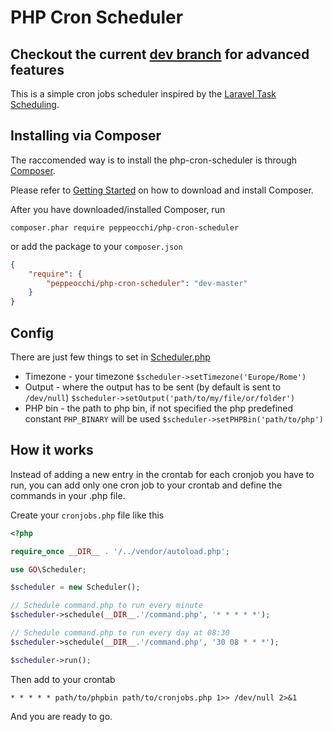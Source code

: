 PHP Cron Scheduler
==

## Checkout the current [dev branch](https://github.com/peppeocchi/php-cron-scheduler/tree/dev) for advanced features

This is a simple cron jobs scheduler inspired by the [Laravel Task Scheduling](http://laravel.com/docs/5.1/scheduling).

## Installing via Composer
The raccomended way is to install the php-cron-scheduler is through [Composer](https://getcomposer.org/).

Please refer to [Getting Started](https://getcomposer.org/doc/00-intro.md) on how to download and install Composer.

After you have downloaded/installed Composer, run

`composer.phar require peppeocchi/php-cron-scheduler`

or add the package to your `composer.json`
```json
{
    "require": {
        "peppeocchi/php-cron-scheduler": "dev-master"
    }
}
```

## Config
There are just few things to set in [Scheduler.php](https://github.com/peppeocchi/php-cron-scheduler/blob/master/src/GO/Scheduler.php)
- Timezone - your timezone `$scheduler->setTimezone('Europe/Rome')`
- Output - where the output has to be sent (by default is sent to `/dev/null`) `$scheduler->setOutput('path/to/my/file/or/folder')`
- PHP bin - the path to php bin, if not specified the php predefined constant `PHP_BINARY` will be used `$scheduler->setPHPBin('path/to/php')`

## How it works
Instead of adding a new entry in the crontab for each cronjob you have to run, you can add only one cron job to your crontab and define the commands in your .php file.

Create your `cronjobs.php` file like this
```php
<?php

require_once __DIR__ . '/../vendor/autoload.php';

use GO\Scheduler;

$scheduler = new Scheduler();

// Schedule command.php to run every minute
$scheduler->schedule(__DIR__.'/command.php', '* * * * *');

// Schedule command.php to run every day at 08:30
$scheduler->schedule(__DIR__.'/command.php', '30 08 * * *');

$scheduler->run();
```

Then add to your crontab

````
* * * * * path/to/phpbin path/to/cronjobs.php 1>> /dev/null 2>&1
````

And you are ready to go.
